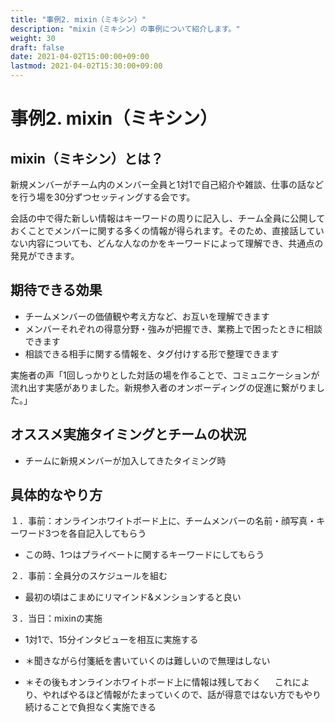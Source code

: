 ```yaml
---
title: "事例2. mixin（ミキシン）"
description: "mixin（ミキシン）の事例について紹介します。"
weight: 30
draft: false
date: 2021-04-02T15:00:00+09:00
lastmod: 2021-04-02T15:30:00+09:00
---
```


# 事例2. mixin（ミキシン）

## mixin（ミキシン）とは？

新規メンバーがチーム内のメンバー全員と1対1で自己紹介や雑談、仕事の話などを行う場を30分ずつセッティングする会です。

会話の中で得た新しい情報はキーワードの周りに記入し、チーム全員に公開しておくことでメンバーに関する多くの情報が得られます。そのため、直接話していない内容についても、どんな人なのかをキーワードによって理解でき、共通点の発見ができます。


## 期待できる効果

- チームメンバーの価値観や考え方など、お互いを理解できます
- メンバーそれぞれの得意分野・強みが把握でき、業務上で困ったときに相談できます
- 相談できる相手に関する情報を、タグ付けする形で整理できます

実施者の声「1回しっかりとした対話の場を作ることで、コミュニケーションが流れ出す実感がありました。新規参入者のオンボーディングの促進に繋がりました。」

## オススメ実施タイミングとチームの状況

- チームに新規メンバーが加入してきたタイミング時

## 具体的なやり方
１．事前：オンラインホワイトボード上に、チームメンバーの名前・顔写真・キーワード3つを各自記入してもらう
  - この時、1つはプライベートに関するキーワードにしてもらう
  
２．事前：全員分のスケジュールを組む
  - 最初の頃はこまめにリマインド&メンションすると良い

３．当日：mixinの実施
  - 1対1で、15分インタビューを相互に実施する

- ＊聞きながら付箋紙を書いていくのは難しいので無理はしない
- ＊その後もオンラインホワイトボード上に情報は残しておく
　  これにより、やればやるほど情報がたまっていくので、話が得意ではない方でもやり続けることで負担なく実施できる

